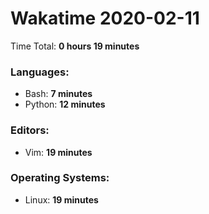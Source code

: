 # Wakatime 2020-02-11

Time Total: **0 hours 19 minutes**

### Languages:
- Bash: **7 minutes** 
- Python: **12 minutes** 

### Editors:
- Vim: **19 minutes** 

### Operating Systems:
- Linux: **19 minutes** 


